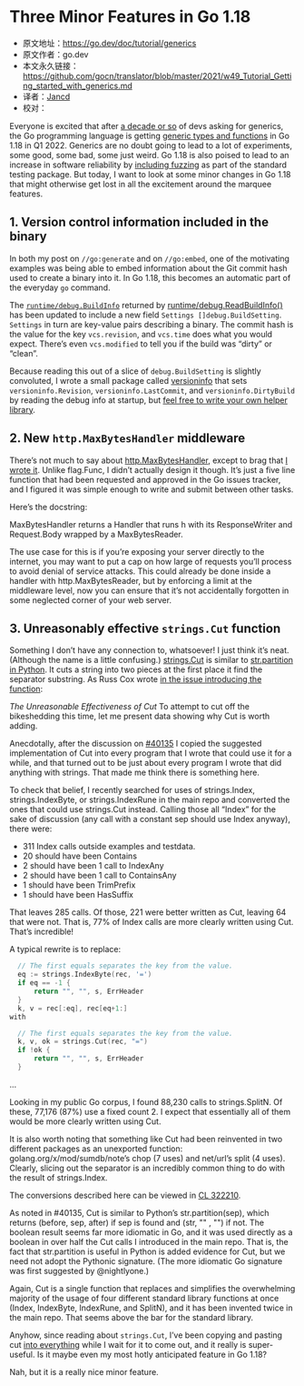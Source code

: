# Three Minor Features in Go 1.18

- 原文地址：https://go.dev/doc/tutorial/generics
- 原文作者：go.dev
- 本文永久链接：https://github.com/gocn/translator/blob/master/2021/w49_Tutorial_Getting_started_with_generics.md
- 译者：[Jancd](https://github.com/Jancd)
- 校对：[](https://github.com/)

Everyone is excited that after [a decade or so](https://blog.carlmjohnson.net/post/google-go-the-good-the-bad-and-the-meh/) of devs asking for generics, the Go programming language is getting [generic types and functions](https://blog.carlmjohnson.net/post/google-go-the-good-the-bad-and-the-meh/) in Go 1.18 in Q1 2022. Generics are no doubt going to lead to a lot of experiments, some good, some bad, some just weird. Go 1.18 is also poised to lead to an increase in software reliability by [including fuzzing](https://go.dev/blog/fuzz-beta) as part of the standard testing package. But today, I want to look at some minor changes in Go 1.18 that might otherwise get lost in all the excitement around the marquee features.

## 1. Version control information included in the binary

In both my post on `//go:generate` and on `//go:embed`, one of the motivating examples was being able to embed information about the Git commit hash used to create a binary into it. In Go 1.18, this becomes an automatic part of the everyday `go` command.

The [`runtime/debug.BuildInfo`](https://pkg.go.dev/runtime/debug@master#BuildInfo) returned by [runtime/debug.ReadBuildInfo()](https://pkg.go.dev/runtime/debug@master#ReadBuildInfo) has been updated to include a new field `Settings []debug.BuildSetting`. `Settings` in turn are key-value pairs describing a binary. The commit hash is the value for the key `vcs.revision`, and `vcs.time` does what you would expect. There’s even `vcs.modified` to tell you if the build was “dirty” or “clean”.

Because reading this out of a slice of `debug.BuildSetting` is slightly convoluted, I wrote a small package called [versioninfo](https://github.com/carlmjohnson/versioninfo/) that sets `versioninfo.Revision`, `versioninfo.LastCommit`, and `versioninfo.DirtyBuild` by reading the debug info at startup, but [feel free to write your own helper library](https://blog.carlmjohnson.net/post/2020/avoid-dependencies/).

## 2. New `http.MaxBytesHandler` middleware

There’s not much to say about [http.MaxBytesHandler](https://pkg.go.dev/net/http@master#MaxBytesHandler), except to brag that [I wrote it](https://golang.org/cl/346569). Unlike flag.Func, I didn’t actually design it though. It’s just a five line function that had been requested and approved in the Go issues tracker, and I figured it was simple enough to write and submit between other tasks.

Here’s the docstring:

MaxBytesHandler returns a Handler that runs h with its ResponseWriter and Request.Body wrapped by a MaxBytesReader.

The use case for this is if you’re exposing your server directly to the internet, you may want to put a cap on how large of requests you’ll process to avoid denial of service attacks. This could already be done inside a handler with http.MaxBytesReader, but by enforcing a limit at the middleware level, now you can ensure that it’s not accidentally forgotten in some neglected corner of your web server.

## 3. Unreasonably effective `strings.Cut` function

Something I don’t have any connection to, whatsoever! I just think it’s neat. (Although the name is a little confusing.) [strings.Cut](https://pkg.go.dev/strings@master#Cut) is similar to [str.partition in Python](https://docs.python.org/3/library/stdtypes.html#str.partition). It cuts a string into two pieces at the first place it find the separator substring. As Russ Cox wrote [in the issue introducing the function](https://github.com/golang/go/issues/46336):

*The Unreasonable Effectiveness of Cut*
To attempt to cut off the bikeshedding this time, let me present data showing why Cut is worth adding.

Anecdotally, after the discussion on [#40135](https://github.com/golang/go/issues/40135) I copied the suggested implementation of Cut into every program that I wrote that could use it for a while, and that turned out to be just about every program I wrote that did anything with strings. That made me think there is something here.

To check that belief, I recently searched for uses of strings.Index, strings.IndexByte, or strings.IndexRune in the main repo and converted the ones that could use strings.Cut instead. Calling those all “Index” for the sake of discussion (any call with a constant sep should use Index anyway), there were:

- 311 Index calls outside examples and testdata.
- 20 should have been Contains
- 2 should have been 1 call to IndexAny
- 2 should have been 1 call to ContainsAny
- 1 should have been TrimPrefix
- 1 should have been HasSuffix

That leaves 285 calls. Of those, 221 were better written as Cut, leaving 64 that were not. That is, 77% of Index calls are more clearly written using Cut. That’s incredible!

A typical rewrite is to replace:

```go
  // The first equals separates the key from the value.
  eq := strings.IndexByte(rec, '=')
  if eq == -1 {
      return "", "", s, ErrHeader
  }
  k, v = rec[:eq], rec[eq+1:]
with

  // The first equals separates the key from the value.
  k, v, ok = strings.Cut(rec, "=")
  if !ok {
      return "", "", s, ErrHeader
  }
```

…

Looking in my public Go corpus, I found 88,230 calls to strings.SplitN. Of these, 77,176 (87%) use a fixed count 2. I expect that essentially all of them would be more clearly written using Cut.

It is also worth noting that something like Cut had been reinvented in two different packages as an unexported function: golang.org/x/mod/sumdb/note’s chop (7 uses) and net/url’s split (4 uses). Clearly, slicing out the separator is an incredibly common thing to do with the result of strings.Index.

The conversions described here can be viewed in [CL 322210](https://golang.org/cl/322210).

As noted in #40135, Cut is similar to Python’s str.partition(sep), which returns (before, sep, after) if sep is found and (str, "" , "") if not. The boolean result seems far more idiomatic in Go, and it was used directly as a boolean in over half the Cut calls I introduced in the main repo. That is, the fact that str.partition is useful in Python is added evidence for Cut, but we need not adopt the Pythonic signature. (The more idiomatic Go signature was first suggested by @nightlyone.)

Again, Cut is a single function that replaces and simplifies the overwhelming majority of the usage of four different standard library functions at once (Index, IndexByte, IndexRune, and SplitN), and it has been invented twice in the main repo. That seems above the bar for the standard library.

Anyhow, since reading about `strings.Cut`, I’ve been copying and pasting cut [into everything](https://www.reddit.com/r/golang/comments/rincmj/why_i_wrote_my_own_go_http_client/hoybhxi/?context=1) while I wait for it to come out, and it really is super-useful. Is it maybe even my most hotly anticipated feature in Go 1.18?

Nah, but it is a really nice minor feature.
